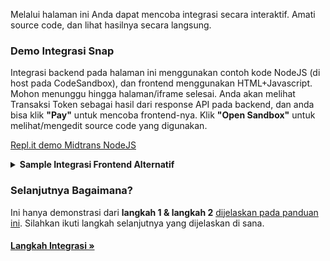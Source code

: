 
Melalui halaman ini Anda dapat mencoba integrasi secara interaktif. Amati source code, dan lihat hasilnya secara langsung.
### Demo Integrasi Snap

Integrasi backend pada halaman ini menggunakan contoh kode NodeJS (di host pada CodeSandbox), dan frontend menggunakan HTML+Javascript. Mohon menunggu hingga halaman/iframe selesai. Anda akan melihat Transaksi Token sebagai hasil dari response API pada backend, dan anda bisa klik **"Pay"** untuk mencoba frontend-nya. Klik **"Open Sandbox"**  untuk melihat/mengedit source code yang digunakan.

[Repl.it demo Midtrans NodeJS](https://codesandbox.io/embed/serene-bell-yfjjd?fontsize=14&hidenavigation=0&theme=dark ':include :type=iframe width=100% height=600px')

<details>
<summary><b>Sample Integrasi Frontend Alternatif</b></summary>
<article>

Contoh sample lain untuk integrasi frontend (dihost di JSFiddle). Masukkan Snap Transaction Token dari step 1 (backend) ke field di bawah, kemudian click **"Pay"**. Click **"HTML"** untuk melihat source code-nya.

<!-- [JSFiddle demo Snap.js](https://jsfiddle.net/d4mx1gkc/11/embedded/result,html/dark ':include :type=iframe width=100% height=400px') -->

<iframe width="100%" height="750" src="//jsfiddle.net/kntfdzob/embedded/result,html/dark" allowfullscreen="allowfullscreen" allowpaymentrequest frameborder="0"></iframe>
</article>
</details>

### Selanjutnya Bagaimana?

Ini hanya demonstrasi dari **langkah 1 & langkah 2** [dijelaskan pada panduan ini](/id/snap/integration-guide?id=langkah-langkah-integrasi). Silahkan ikuti langkah selanjutnya yang dijelaskan di sana.

<div class="my-card">

#### [Langkah Integrasi &#187;](/id/snap/integration-guide?id=langkah-langkah-integrasi)
</div>